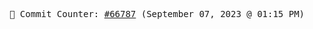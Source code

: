 <p align="center">
    <samp>
        📮 Commit Counter: <a href="https://github.com/Javascript-void0/Javascript-void0/commits/main">#66787</a> (September 07, 2023 @ 01:15 PM)
    </samp>
</p>